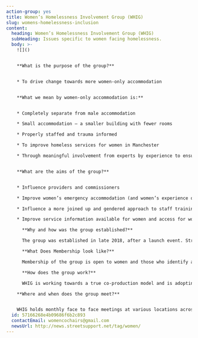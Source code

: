 ```yaml
---
action-group: yes
title: Women’s Homelessness Involvement Group (WHIG)
slug: womens-homelessness-inclusion
content:
  heading: Women’s Homelessness Involvement Group (WHIG)
  subHeading: Issues specific to women facing homelessness.
  body: >-
    ![]()


    **What is the purpose of the group?**


    * To drive change towards more women-only accommodation


    **What we mean by women-only accommodation is:**


    * Completely separate from male accommodation

    * Small accommodation – a smaller building with fewer rooms

    * Properly staffed and trauma informed

    * To improve homeless services for women in Manchester

    * Through meaningful involvement from experts by experience to ensure women’s voices are heard, listened to and acted on by services and decision makers


    **What are the aims of the group?**


    * Influence providers and commissioners

    * Improve women’s emergency accommodation (and women’s experience of this)

    * Influence a more joined up and gendered approach to staff training and workplace practices

    * Improve service information available for women and access for women

      **Why and how was the group established?**

      The group was established in late 2018, after a launch event. Street Support and Manchester Homelessness Partnership (MHP) set-up the group, because they felt that there was a need for something for women. The launch event held last in 2018 brought together about 100 women, this was coordinated by Street Support and co-facilitated by them and Eve Holt. From this the women said that they wanted a women’s homelessness action group and this was taken forward bsy MASH and Riverside for the first few meetings. Since 2020 WHIG has been coordinated by The Pankhurst Trust (Incorporating Manchester Women's Aid).

      **What Does Membership look like?**

      Membership of the group is open to women and those who identify as women, including those with lived experience, volunteers and staff who are committed to involvement and influencing change that improves women's experiences of homeless services and accommodation. There is representation from a range of organisations. There is also a key aim of encouraging representation from the local authority. there are no restrictions on numbers. 

      **How does the group work?**

      W﻿HIG is working towards a true co-production model and is adopting these principles in it's approach through actively encouraging representation from a range of different services and individuals with lived experience coming together to do work, make decisions and listen to each other. Like all MHP Action Groups, this group is working towards a shared purpose and the vision of the MHP to end homelessness. There are a range of different opportunities for individuals to feed into the group via monthly face to face meetings, working groups and the WHIG mailing list. 

    **Where and when does the group meet?**


    W﻿HIG holds monthly face to face meetings at various locations across Manchester on the 4th Wednesday of the month. We want to make the group as accessible as possible so if you are working with women who would like to attend WHIG and can host a meeting, please contact us womencochairs@gmail.com
  id: 57166268e4b09686f6b2c893
  contactEmail: womencochairs@gmail.com
  newsUrl: http://news.streetsupport.net/tag/women/
---
```

